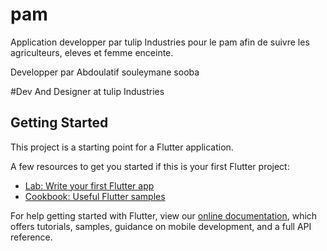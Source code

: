# pam

Application developper par tulip Industries pour le pam afin de suivre les agriculteurs, eleves et femme enceinte.

Developper par Abdoulatif souleymane sooba

#Dev And Designer at tulip Industries

## Getting Started

This project is a starting point for a Flutter application.

A few resources to get you started if this is your first Flutter project:

- [Lab: Write your first Flutter app](https://flutter.dev/docs/get-started/codelab)
- [Cookbook: Useful Flutter samples](https://flutter.dev/docs/cookbook)

For help getting started with Flutter, view our
[online documentation](https://flutter.dev/docs), which offers tutorials,
samples, guidance on mobile development, and a full API reference.
